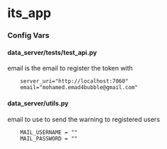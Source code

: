 # its_app

### Config Vars

#### data_server/tests/test_api.py
email is the email to register the token with
```
    server_uri="http://localhost:7060"
    email="mohamed.emad4bubble@gmail.com"
```
#### data_server/utils.py
email to use to send the warning to registered users
```
    MAIL_USERNAME = ""
    MAIL_PASSWORD = ""
```